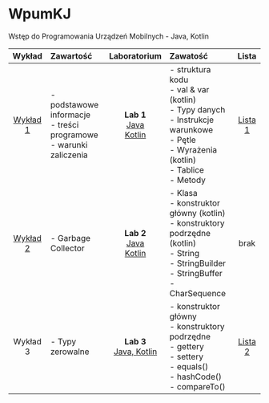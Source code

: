 # WpumKJ
 Wstęp do Programowania Urządzeń Mobilnych - Java, Kotlin

|Wykład|Zawartość|Laboratorium|Zawatość|Lista|
|:-------:|:--------|:-----:|:-----|:-----:|
|[Wykład 1](https://github.com/RafLew84/WpumKJ/blob/main/2021-2022/Wyk%C5%82ad/Wyklad1.pdf)| - podstawowe informacje <br> - treści programowe <br> - warunki zaliczenia |**Lab 1** <br> [Java](https://github.com/RafLew84/WpumKJ/blob/main/2021-2022/Laboratorium/Lab%201%20-%20Java%20-%20Fundamenty.ipynb) <br> [Kotlin](https://github.com/RafLew84/WpumKJ/blob/main/2021-2022/Laboratorium/Lab%201%20-%20Kotlin%20-%20Fundamenty.ipynb)| - struktura kodu <br> - val & var (kotlin) <br> - Typy danych <br> - Instrukcje warunkowe <br> - Pętle <br> - Wyrażenia (kotlin) <br> - Tablice <br> - Metody| [Lista 1](https://github.com/RafLew84/WpumKJ/blob/main/2021-2022/Laboratorium/Lab%201%20-%20Lista%201.ipynb)|
|[Wykład 2](https://github.com/RafLew84/WpumKJ/blob/main/2021-2022/Wyk%C5%82ad/Wyklad2.pdf)| - Garbage Collector <br> |**Lab 2** <br> [Java](https://github.com/RafLew84/WpumKJ/blob/main/2021-2022/Laboratorium/Lab%202%20-%20Java%20-%20Klasy%20-%20Wprowadzenie%20do%20obiekt%C3%B3w.ipynb) <br> [Kotlin](https://github.com/RafLew84/WpumKJ/blob/main/2021-2022/Laboratorium/Lab%202%20-%20Kotlin%20-%20Klasy%20-%20Wprowadzenie%20do%20obiekt%C3%B3w.ipynb)| - Klasa <br> - konstruktor główny (kotlin) <br> - konstruktory podrzędne (kotlin) <br> - String <br> - StringBuilder <br> - StringBuffer <br> - CharSequence | brak |
|Wykład 3| - Typy zerowalne <br> |**Lab 3** <br> [Java, Kotlin](https://github.com/RafLew84/WpumKJ/blob/main/2021-2022/Laboratorium/Lab%203%20-%20Tworzenie%20klas%2C%20R%C3%B3wno%C5%9B%C4%87%20obiekt%C3%B3w.ipynb) | - konstruktor główny <br> - konstruktory podrzędne <br> - gettery <br> - settery <br> - equals() <br> - hashCode() <br> - compareTo() | [Lista 2](https://github.com/RafLew84/WpumKJ/blob/main/2021-2022/Laboratorium/Lab%203%20-%20Lista%202.ipynb) |


